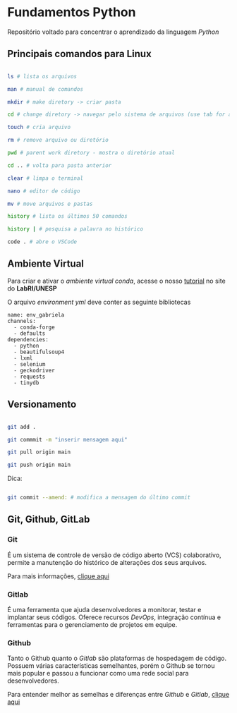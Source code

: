 # Fundamentos Python

Repositório voltado para concentrar o aprendizado da linguagem *Python*

## Principais comandos para Linux

```bash

ls # lista os arquivos

man # manual de comandos

mkdir # make diretory -> criar pasta

cd # change diretory -> navegar pelo sistema de arquivos (use tab for autocomplete)

touch # cria arquivo

rm # remove arquivo ou diretório

pwd # parent work diretory - mostra o diretório atual

cd .. # volta para pasta anterior

clear # limpa o terminal

nano # editor de código

mv # move arquivos e pastas

history # lista os últimos 50 comandos

history | # pesquisa a palavra no histórico

code . # abre o VSCode

```

## Ambiente Virtual

Para criar e ativar o *ambiente virtual conda*, acesse o nosso [tutorial](https://labriunesp.org/docs/projetos/ensino/ambiente/conda) no site do **LabRI/UNESP**

O arquivo *environment yml* deve conter as seguinte bibliotecas

```
name: env_gabriela
channels:
  - conda-forge
  - defaults
dependencies:
  - python
  - beautifulsoup4
  - lxml
  - selenium
  - geckodriver
  - requests
  - tinydb
```

## Versionamento

```bash

git add .

git commmit -m "inserir mensagem aqui"

git pull origin main

git push origin main

```

Dica: 

```bash

git commit --amend: # modifica a mensagem do último commit 

```

## Git, Github, GitLab

### Git

É um sistema de controle de versão de código aberto (VCS) colaborativo, permite a manutenção do histórico de alterações dos seus arquivos.

Para mais informações, [clique aqui](https://ohshitgit.com/pt_BR)

### Gitlab

É uma ferramenta que ajuda desenvolvedores a monitorar, testar e implantar seus códigos. Oferece recursos *DevOps*, integração contínua e ferramentas para o gerenciamento de projetos em equipe.

### Github

Tanto o Github quanto o *Gitlab* são plataformas de hospedagem de código. Possuem várias características semelhantes, porém o Github se tornou mais popular e passou a funcionar como uma rede social para desenvolvedores.

Para entender melhor as semelhas e diferenças entre *Github* e *Gitlab*, [clique aqui](https://kinsta.com/pt/blog/gitlab-vs-github/)


